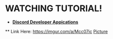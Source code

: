 # WATCHING TUTORIAL!

* **[Discord Developer Appications](https://discord.com/developers/applications)**

** Link Here:  https://imgur.com/a/Mcc07ic
[Picture](https://i.imgur.com/TmNetfn.png)
